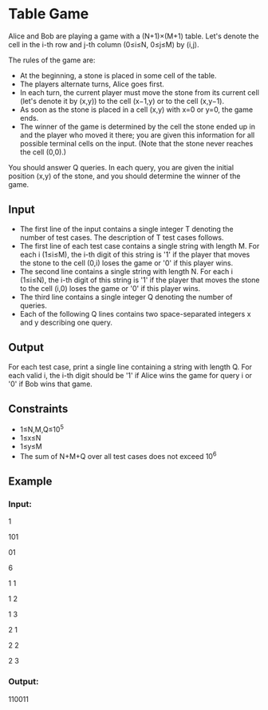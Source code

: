 # Table Game

Alice and Bob are playing a game with a (N+1)×(M+1) table. 
Let's denote the cell in the i-th row and j-th column (0≤i≤N, 0≤j≤M) by (i,j). 

The rules of the game are:

- At the beginning, a stone is placed in some cell of the table.
- The players alternate turns, Alice goes first.
- In each turn, the current player must move the stone from its current cell (let's denote it by (x,y)) to the cell (x−1,y) or to the cell (x,y−1).
- As soon as the stone is placed in a cell (x,y) with x=0 or y=0, the game ends.
- The winner of the game is determined by the cell the stone ended up in and the player who moved it there; you are given this 
information for all possible terminal cells on the input. (Note that the stone never reaches the cell (0,0).)

You should answer Q queries. In each query, you are given the initial position (x,y) of the stone, and you should determine the winner of the game.

## Input

- The first line of the input contains a single integer T denoting the number of test cases. The description of T test cases follows.
- The first line of each test case contains a single string with length M. For each i (1≤i≤M), the i-th digit of this 
string is '1' if the player that moves the stone to the cell (0,i) loses the game or '0' if this player wins.
- The second line contains a single string with length N. For each i (1≤i≤N), the i-th digit of this string is '1' if the 
player that moves the stone to the cell (i,0) loses the game or '0' if this player wins.
- The third line contains a single integer Q denoting the number of queries.
- Each of the following Q lines contains two space-separated integers x and y describing one query.

## Output

For each test case, print a single line containing a string with length Q. 
For each valid i, the i-th digit should be '1' if Alice wins the game for query i or '0' if Bob wins that game.

## Constraints

- 1≤N,M,Q≤10<sup>5</sup>
- 1≤x≤N
- 1≤y≤M
- The sum of N+M+Q over all test cases does not exceed 10<sup>6</sup>

## Example

### Input:

1

101

01

6

1 1

1 2

1 3

2 1

2 2

2 3

### Output:

110011
